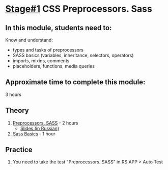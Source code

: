 # [Stage#1](../../../) CSS Preprocessors. Sass

## In this module, students need to:

Know and understand:

- types and tasks of preprocessors
- SASS basics (variables, inheritance,
  selectors, operators)
- imports, mixins, comments
- placeholders, functions, media queries

## Approximate time to complete this module:

3 hours

## Theory

1. [Preprocessors. SASS](https://www.youtube.com/watch?v=JO8DvVZbxDw&feature=youtu.be) - 2 hours
   - [Slides (in Russian)](https://slides.com/viktoryiavorozhun/deck)
2. [Sass Basics](https://sass-lang.com/guide/) - 1 hour

## Practice

1. You need to take the test "Preprocessors. SASS" in RS APP > Auto Test
